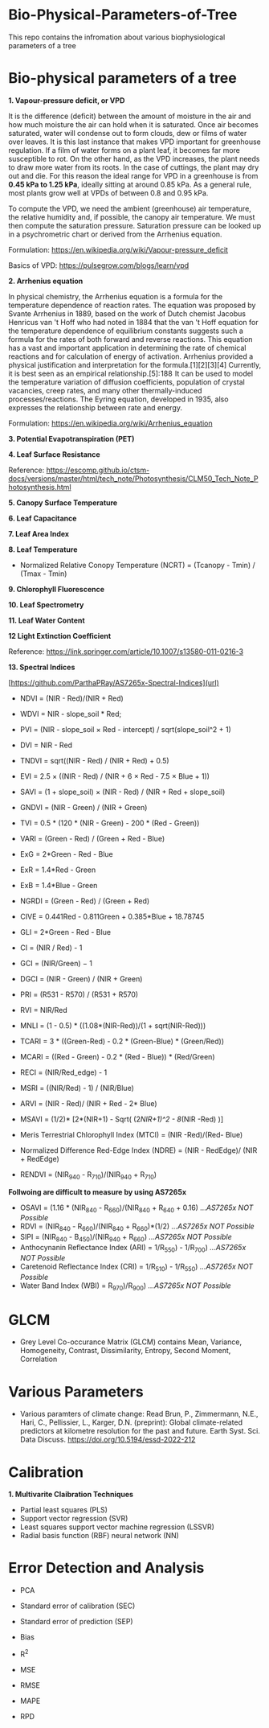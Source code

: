 # Bio-Physical-Parameters-of-Tree
This repo contains the infromation about various biophysiological parameters of a tree 

# Bio-physical parameters of a tree

**1. Vapour-pressure deficit, or VPD**

It is the difference (deficit) between the amount of moisture in the air and how much moisture the air can hold when it is saturated. Once air becomes saturated, water will condense out to form clouds, dew or films of water over leaves. It is this last instance that makes VPD important for greenhouse regulation. If a film of water forms on a plant leaf, it becomes far more susceptible to rot. On the other hand, as the VPD increases, the plant needs to draw more water from its roots. In the case of cuttings, the plant may dry out and die. For this reason the ideal range for VPD in a greenhouse is from **0.45 kPa to 1.25 kPa**, ideally sitting at around 0.85 kPa. As a general rule, most plants grow well at VPDs of between 0.8 and 0.95 kPa.

To compute the VPD, we need the ambient (greenhouse) air temperature, the relative humidity and, if possible, the canopy air temperature. We must then compute the saturation pressure. Saturation pressure can be looked up in a psychrometric chart or derived from the Arrhenius equation. 

Formulation: https://en.wikipedia.org/wiki/Vapour-pressure_deficit

Basics of VPD: https://pulsegrow.com/blogs/learn/vpd


**2. Arrhenius equation**

In physical chemistry, the Arrhenius equation is a formula for the temperature dependence of reaction rates. The equation was proposed by Svante Arrhenius in 1889, based on the work of Dutch chemist Jacobus Henricus van 't Hoff who had noted in 1884 that the van 't Hoff equation for the temperature dependence of equilibrium constants suggests such a formula for the rates of both forward and reverse reactions. This equation has a vast and important application in determining the rate of chemical reactions and for calculation of energy of activation. Arrhenius provided a physical justification and interpretation for the formula.[1][2][3][4] Currently, it is best seen as an empirical relationship.[5]: 188  It can be used to model the temperature variation of diffusion coefficients, population of crystal vacancies, creep rates, and many other thermally-induced processes/reactions. The Eyring equation, developed in 1935, also expresses the relationship between rate and energy.

Formulation: https://en.wikipedia.org/wiki/Arrhenius_equation


**3. Potential Evapotranspiration (PET)**



**4. Leaf Surface Resistance**


Reference: https://escomp.github.io/ctsm-docs/versions/master/html/tech_note/Photosynthesis/CLM50_Tech_Note_Photosynthesis.html


**5. Canopy Surface Temperature**



**6. Leaf Capacitance**



**7. Leaf Area Index**


**8. Leaf Temperature**

*  Normalized Relative Conopy Temperature (NCRT) = (Tcanopy - Tmin) / (Tmax - Tmin)


**9. Chlorophyll Fluorescence**



**10. Leaf Spectrometry**

**11. Leaf Water Content**

**12 Light Extinction Coefficient**


Reference: https://link.springer.com/article/10.1007/s13580-011-0216-3

**13. Spectral Indices**

[https://github.com/ParthaPRay/AS7265x-Spectral-Indices](url)

* NDVI = (NIR - Red)/(NIR + Red)
* WDVI = NIR - slope_soil * Red;
  
* PVI = (NIR - slope_soil × Red - intercept) / sqrt(slope_soil^2 + 1)
  
*  DVI = NIR - Red
  
*  TNDVI = sqrt((NIR - Red) / (NIR + Red) + 0.5)
  
*  EVI = 2.5 × ((NIR - Red) / (NIR + 6 × Red - 7.5 × Blue + 1))
  
*  SAVI = (1 + slope_soil) × (NIR - Red) / (NIR + Red + slope_soil)
  
*  GNDVI = (NIR - Green) / (NIR + Green)
  
*  TVI = 0.5 * (120 * (NIR - Green) - 200 * (Red - Green))
  
*  VARI = (Green - Red) / (Green + Red - Blue)
  
*  ExG = 2*Green - Red - Blue
  
*  ExR = 1.4*Red - Green
  
*  ExB = 1.4*Blue - Green
  
*  NGRDI = (Green - Red) / (Green + Red)
  
*  CIVE = 0.441Red - 0.811Green + 0.385*Blue + 18.78745
  
*  GLI = 2*Green - Red - Blue
  
*  CI = (NIR / Red) - 1
  
*  GCI = (NIR/Green) − 1
  
*  DGCI = (NIR - Green) / (NIR + Green)
  
*  PRI = (R531 - R570) / (R531 + R570)
  
*  RVI = NIR/Red
  
*  MNLI = (1 - 0.5) * ((1.08*(NIR-Red))/(1 + sqrt(NIR-Red)))
  
*  TCARI = 3 * ((Green-Red) - 0.2 * (Green-Blue) * (Green/Red))
  
*  MCARI = ((Red - Green) - 0.2 * (Red - Blue)) * (Red/Green)
  
*  RECI = (NIR/Red_edge) - 1
  
*  MSRI = ((NIR/Red) - 1) / (NIR/Blue)

* ARVI = (NIR - Red)/ (NIR + Red - 2* Blue)

* MSAVI = (1/2)* [2*(NIR+1) - Sqrt( (2*NIR+1)^2 - 8*(NIR -Red) )]

* Meris Terrestrial Chlorophyll Index  (MTCI) = (NIR -Red)/(Red- Blue)

* Normalized Difference Red-Edge Index (NDRE) = (NIR - RedEdge)/ (NIR + RedEdge)

* RENDVI = (NIR<sub>940</sub> - R<sub>710</sub>)/(NIR<sub>940</sub> + R<sub>710</sub>)     



**Follwoing are difficult to measure by using AS7265x**



* OSAVI = (1.16 * (NIR<sub>840</sub> - R<sub>660</sub>)/(NIR<sub>840</sub> + R<sub>640</sub> + 0.16)     _...AS7265x NOT Possible_
* RDVI = (NIR<sub>840</sub> - R<sub>660</sub>)/(NIR<sub>840</sub> + R<sub>660</sub>)*(1/2)      _...AS7265x NOT Possible_
* SIPI = (NIR<sub>840</sub> - B<sub>450</sub>)/(NIR<sub>940</sub> + R<sub>660</sub>)    _...AS7265x NOT Possible_
* Anthocynanin Reflectance Index (ARI) = 1/R<sub>550</sub>) - 1/R<sub>700</sub>)     _...AS7265x NOT Possible_ 
* Caretenoid Reflectance Index (CRI) = 1/R<sub>510</sub>) - 1/R<sub>550</sub>)    _...AS7265x NOT Possible_
* Water Band Index (WBI) = R<sub>970</sub>)/R<sub>900</sub>)         _...AS7265x NOT Possible_


# GLCM

*  Grey Level Co-occurance Matrix (GLCM) contains Mean, Variance, Homogeneity, Contrast, Dissimilarity, Entropy, Second Moment, Correlation


# Various Parameters

* Various paramters of climate change:  Read Brun, P., Zimmermann, N.E., Hari, C., Pellissier, L., Karger, D.N. (preprint): Global climate-related predictors at kilometre resolution for the past and future. Earth Syst. Sci.     Data Discuss. https://doi.org/10.5194/essd-2022-212


# Calibration 

**1. Multivarite Claibration Techniques**

  * Partial least squares (PLS)
  * Support vector regression (SVR)
  * Least squares support vector machine regression (LSSVR)
  * Radial basis function (RBF) neural network (NN)

# Error Detection and Analysis

* PCA

* Standard error of calibration (SEC)
* Standard error of prediction (SEP)
* Bias
* R<sup>2</sup>
* MSE
* RMSE
* MAPE
* RPD
  

